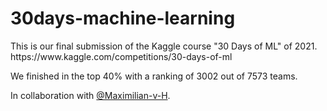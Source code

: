 # 30days-machine-learning
<p>This is our final submission of the Kaggle course "30 Days of ML" of 2021.<br>
https://www.kaggle.com/competitions/30-days-of-ml</p>

We finished in the top 40% with a ranking of 3002 out of 7573 teams.

In collaboration with [@Maximilian-v-H](https://github.com/Maximilian-v-H).
